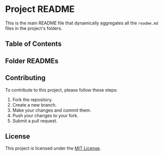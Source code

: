 # Project README

This is the main README file that dynamically aggregates all the `readme.md` files in the project's folders.

## Table of Contents

<!-- TOC -->

<!-- /TOC -->

## Folder READMEs

<!-- FOLDER_READMES -->

<!-- /FOLDER_READMES -->

## Contributing

To contribute to this project, please follow these steps:

1. Fork the repository.
2. Create a new branch.
3. Make your changes and commit them.
4. Push your changes to your fork.
5. Submit a pull request.

## License

This project is licensed under the [MIT License](LICENSE).

